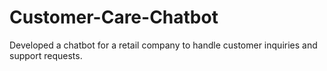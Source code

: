 # Customer-Care-Chatbot
Developed a chatbot for a retail company to handle customer inquiries and support requests.
